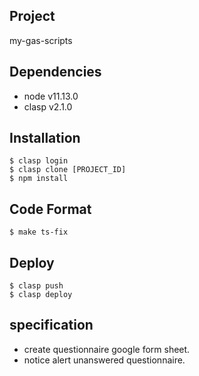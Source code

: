 ## Project
my-gas-scripts

## Dependencies

* node  v11.13.0
* clasp v2.1.0

## Installation

```
$ clasp login
$ clasp clone [PROJECT_ID]
$ npm install
```
## Code Format

```
$ make ts-fix
```

## Deploy

```
$ clasp push
$ clasp deploy
```

## specification
 - create questionnaire google form sheet.
 - notice alert unanswered questionnaire.
